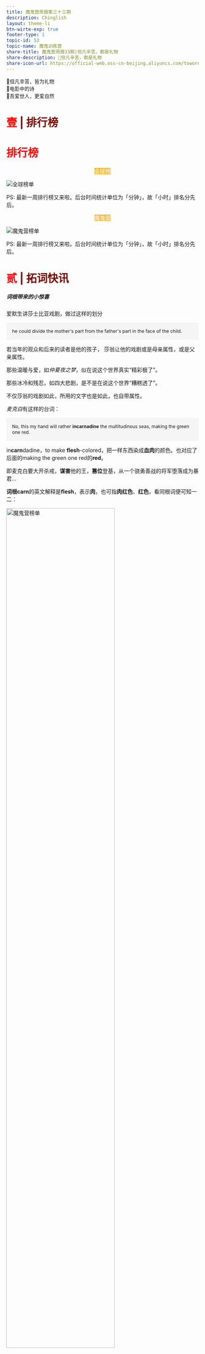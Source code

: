 ```yaml
---
title: 魔鬼营周报第三十三期
description: Chinglish 
layout: theme-li
btn-wirte-exp: true
footer-type: 1
topic-id: 53
topic-name: 魔鬼训练营
share-title: 魔鬼营周报33期|但凡辛苦，都是礼物
share-description: 🌟但凡辛苦，都是礼物
share-icon-url: https://official-web.oss-cn-beijing.aliyuncs.com/towords/weekly/33/icon.png
---
```


<div style="font-size:13px; border: 1px lightgrey">
🌟但凡辛苦，皆为礼物<br>
🌟电影中的诗<br>
🌟吾爱世人，更爱自然<br>


</div>


<h1 style="color:red">壹 <span style="color:rgb(123, 12, 0);">| 排行榜</span> </h1>

</div>

<h1 style="color:red">排行榜</h1>

<p style="text-align:center"><span style="background: rgb(242, 187, 66);color:#fff; font-size: ">全球榜</span></p>

<img src="./asset/33/global33.jpeg" alt="全球榜单">

PS: 最新一周排行榜又来啦。后台时间统计单位为「分钟」，故「小时」排名分先后。

<p style="text-align:center"><span style="background: rgb(242, 187, 66);color:#fff; font-size: ">魔鬼营</span></p>

<img src="./asset/33/camp33.jpeg" alt="魔鬼营榜单">

PS: 最新一周排行榜又来啦。后台时间统计单位为「分钟」，故「小时」排名分先后。

<h1 style="color:red">贰 <span style="color:rgb(123, 12, 0);">| 拓词快讯</span> </h1>

<h5>词根带来的小惊喜</h5>

爱默生讲莎士比亚戏剧，做过这样的划分

<div style="text-align:left; background: whitesmoke;padding:15px;font-size:12px; border: 1px lightgrey">
he could divide the mother's part from the father's part in the face of the child.
</div>

若当年的观众和后来的读者是他的孩子， 莎翁让他的戏剧或是母亲属性，或是父亲属性。 

那些温暖与爱，如<i>仲夏夜之梦</i>，似在说这个世界真实“精彩极了”。

那些冰冷和残忍，如四大悲剧，是不是在说这个世界“糟糕透了”。

不仅莎翁的戏剧如此，所用的文字也是如此，也自带属性。 

<i>麦克白</i>有这样的台词：

<div style="text-align:left; background: whitesmoke;padding:15px;font-size:12px; border: 1px lightgrey">
No, this my hand will rather <b>incarnadine</b> the multitudinous seas, making the green one red. 
</div>

in<b>carn</b>dadine，to make <b>flesh</b>-colored，把一样东西染成<b>血肉</b>的颜色。也对应了后面的making the green one red的<b>red</b>。 

即麦克白要大开杀戒，<b>谋害</b>他的王，<b>篡位</b>登基，从一个骁勇善战的将军堕落成为暴君...

<b>词根carn</b>的英文解释是<b>flesh</b>，表示<b>肉</b>，也可指<b>肉红色</b>、<b>红色</b>，看同根词便可知一二：

<img src="./asset/33/carn.jpg" alt="魔鬼营榜单" style="width:75%">

在看<b>carn</b>ival，算是轻量级的“酒池<b>肉</b>林”？

<img src="./asset/33/carnation.jpeg" alt="魔鬼营榜单">

<b>carn</b>ation，康乃馨果如其（英文）名。

<i>哈姆雷特</i>Act 2 Scene 2里有这样的一句， 
<div style="text-align:center; background: whitesmoke;padding:15px;font-size:12px; border: 1px lightgrey">
His antique sword,<br><b>Rebellious</b> to his arm,<br> lies where it falls. 
</div>

说的是古代宝剑也不好使，落在了地上。 

不好使，估计是说剑和人无法心手相应，可以理解为心和手是背道而驰，对于对抗状态，这里用的是rebellious。

<b>词根bell</b>表示<b>war</b>，和<b>罗马女神Bellona</b>有关，是<b>战神Mars</b>的妻子， 外号"城市的毁灭者"。

<img src="./asset/33/bellona.png" alt="魔鬼营榜单">

战神一家承包了英语一大片战争有关的单词。 很多跟战争、斗争有关的词都与bell有关。 

比如re<b>bel</b>、re<b>bel</b>lion、<b>bel</b>licose和<b>bel</b>ligerent等等。

也有不少与女战神的丈夫<b>Mars</b>有关，比如<b>mar</b>tial和<b>mar</b>ch。

另外，莎翁四大悲剧之一的<i>麦克白</i>最开始对<i>麦克白</i>的介绍是，"<b>Bellona</b>'s bridegroom"。

都和<b>战神Mars</b>相提并论了，自然是说作为将军，<i>麦克白</i>的<b>武力值</b>极高，<b>骁勇善战</b>。

除了大片大片记单词，词根还可以帮助解读诗歌，帮助精进语言能力。

比如以下的interview如何解释才合适？


<div style="text-align:left; background: whitesmoke;padding:15px;font-size:12px; border: 1px lightgrey">

I love not Man the less, but Nature more,<br>
From these our <b>interviews</b>, in which I steal<br>
From all I may be, or have been before,<br>
To mingle with the Universe, and feel<br>
What I can ne’er express, yet cannot all conceal.<br>
<p align="right"><small>来自拜伦的《哈罗德漫游记》</small></p>

</div>

自然不能当作采访来看，从单词的本源倒是可以察觉作者想要表达的意思。 

inter表示之间， view表示看着。有点像中文里的面面相觑的最字面意思，互相看着。 

这里诗人想说的是——因为每天见无数的人，接受这样那样的注视，不堪甚扰，想偷偷溜走(steal)

<img src="./asset/33/steal.jpg" alt="魔鬼营榜单">

"批量"记单词、更懂诗和莎翁戏剧等，撇开这些词根词缀还有给你哪些小惊喜😊？

<h1 style="color:red">叁 <span style="color:rgb(123, 12, 0);">| Nora小栈</span> </h1>

<p style="text-align:center"><span style="background: rgb(242, 187, 66);color:#fff; font-size: ">电影里的诗</span></p>

你是否也有同样的感受，有些电影，明明平平淡淡但是又无比震撼，久久不能忘怀。在Nora这里， 《荒野生存》（Into the Wild）算一部。

生于富裕家庭的年轻人，在大学毕业后，放弃了自己的所有，身无分文地踏上征途放逐自我。两年后，他在阿拉斯加的荒原上死去。

电影改编于真人真事。是怎样的人呢？台词里倒是有一份解读。


<div style="text-align:left; background: whitesmoke;padding:15px;font-size:12px; border: 1px lightgrey">
He risked what could have been a relentlessly lonely path from writers like Tolstoy, Jack London and Thoreau. but found company in the characters of the books he loved.<br>
他冒险踏上一条残酷孤独的道路，却在他钟爱的书籍中找到同路知己。他喜爱托尔斯泰，杰克·伦敦和梭罗。
<p align="right"><small>台词出自电影<i>Into The Wild</i></small></p>
</div>
<br>

<div style="text-align:center; background: ;padding:15px;font-size:14px; border: 1px lightgrey">
<i>一人去崇拜一个偶像，<br>其实是在利用这个偶像的一些形象，<br>来告诉别人“我是什么样的人”。</i>

</div>

82岁的<b>托尔斯泰</b>离家出走，最后因病去世，在一个小车站被发现。


<div style="text-align:left; background: whitesmoke;padding:15px;font-family:verdana;font-size:12px; border: 1px lightgrey">
Dear Sonia: <br>亲爱的索尼娅：<br><br>
The discord existing between my life and my convictions has long been tormenting me. I could not compel you to change your [mode of] life, the habits which I myself had fostered in you ; 
nor could I leave you before now, fearing to deprive the children while 
young of what slight influence I might have over them and thus grieving 
you. <br><br>
我的生活与我的宗教信仰的不一致已经折磨我很久了，我不能强迫你们改变你们的生活，改变我让你们养成的习惯，到现在为止我也不能离开你们。
我想，我不能在孩子们还小的时候夺取那些我能够给他们的影响，即便这些影响很小，但我还是要伤你们的心了。<br><br>
But to continue living as I have lived these sixteen years — now 
wrangling with and irritating you, now myself yielding to the temptations 
of the environment to which I have grown accustomed — is equally impos- 
sible. <i>Hence I have decided to do now what I have long wished to do: to 
go away</i>; <br><br>
我再也不能继续像我这六十年以来的生活，时而抗争并激怒你们，时而又陷于那些将我包围的诱惑中，我再也不想这样了，<i>所以我决定，现在就做我早就想做的事——离开</i>。
<p align="right"><small>节选自托尔斯泰给妻子的信</small></p>

</div>

<img src="./asset/33/tolstoy.jpg" alt="魔鬼营榜单"> 
<p align="center"><small>图片出自托尔斯泰传记电影《最后一站》</small></p>

<b>梭罗</b>，出走都市2年，独居瓦尔登湖边上。 

<div style="text-align:left; background: whitesmoke;padding:15px;font-size:12px; border: 1px lightgrey">
I delight to come to my bearings -- not walk in procession with pomp and parade, in a conspicuous place, but to walk even with the Builder of the universe, if I may -- not to live in this restless, nervous, bustling, trivial Nineteenth Century.<br>
我愿我行我素，不愿涂脂抹粉，招摇过市，我也不愿---我不愿生活在这个不安的、神经质的、忙乱的、琐细的世纪生活中，宁可或立或坐，沉思着，听任这世纪过去。
<p align="right"><small>出自<i>瓦尔登湖</i></small></p>
</div>

<b>杰克伦敦</b>的小说《野性的呼唤》，讲的是主角历经艰险，最终回归大自然的故事。 

若要给这次出走找一个理由，应该是主人公在电影里引用的梭罗的一句话：

<div style="text-align:left; background: whitesmoke;padding:15px;font-size:12px; border: 1px lightgrey">
Rather than love, than money, than faith, than fame, than fairness, give me truth.<br>
不要爱情，不要金钱，不要信仰，不要名誉，不要公平，只求给我真相。
</div>

一如配乐society的歌词所写

<div style="text-align:left; background: whitesmoke;padding:15px;font-size:12px; border: 1px lightgrey">
When you want more than you have<br>
You think you need<br>
And when you think more than you want<br>
Your thoughts begin to bleed<br>
当你终日为了欲求羁绊，而你的欲望多过了需要，你的思想便开始流血。

</div>

电影开头的诗也别有深意
<div style="text-align:center; background: whitesmoke;padding:15px;font-size:12px; border: 1px lightgrey">
There is a pleasure in the pathless woods. <br>
There is a rapture in the lonely shore. <br>There is a society where none intrudes. <br>By the deep sea, and music in its roar. <br>I love not man the less, but nature more. <br><br>
无径之林，常有情趣。<br>无人之岸，几多惊喜。<br>岸畔崖间，鼓涛为乐。<br>无人驻足，是为桃源。<br>吾爱世人，自然甚之。
<p align="right"><small>出自诗人拜伦</small></p>

</div>

于Nora而言，电影很好。

“看透”了生活，抛下一切出走，是勇士。 

但认清生活真相之后

依然热爱生活，是英雄。



<h1 style="color:red">所谓辛苦 <span style="color:rgb(123, 12, 0);">| 皆为礼物</span> </h1>

有大师说过，所谓功利无非图快捷或是利益。比如不少人会因为各种各样的原因，去选择这样或者那样的速成班速成课。

但你我心知肚明，天下的好东西真的可以速成吗？

<div style="text-align:center; background: whitesmoke;padding:15px;font-size:12px; border: 1px lightgrey">
the rarest of all human qualities is consistency.
<p align="right"><small>Jeremy Bentham</small></p>
</div>

所谓辛苦，

是你先付出（代价），

于是礼物随后而来。

<div style="text-align:left; background: whitesmoke;padding:15px;font-size:12px; border: 1px lightgrey">
No price is too high to pay for the privilege of owning yourself. 
<p align="right">Friedrich Nietzsche</p>
</div>

你所获得的（才能），

所享受的（“特权”），

都是你能付得起代价的而已。

<img src="./asset/33/xinkuliwu.jpg" alt="魔鬼营榜单"> 

<div class="a-list">
<span style="font-size:15px">往期回顾：</span>
<a href="https://www.topschool.com/towords/tarticle/index.html?article_id=37" style="color:#FF4855;font-size:14px;display:block">拓词小报·魔鬼营周报第一期</a>
<a href="https://www.topschool.com/towords/tarticle/index.html?article_id=39" style="color:#FF4855;font-size:14px;display:block">拓词小报·魔鬼营周报第二期</a>
<a href="https://www.topschool.com/towords/tarticle/index.html?article_id=41" style="color:#FF4855;font-size:14px;display:block">拓词小报·魔鬼营周报第三期</a>
<a href="https://www.topschool.com/towords/tarticle/index.html?article_id=42" style="color:#FF4855;font-size:14px;display:block">拓词小报·魔鬼营周报第四期</a>
<a href="https://www.topschool.com/towords/tarticle/index.html?article_id=43" style="color:#FF4855;font-size:14px;display:block">拓词小报·魔鬼营周报第五期</a>
<a href="https://www.topschool.com/towords/tarticle/index.html?article_id=44" style="color:#FF4855;font-size:14px;display:block">拓词小报·魔鬼营周报第六期</a>	
<a href="https://www.topschool.com/towords/tarticle/index.html?article_id=45" style="color:#FF4855;font-size:14px;display:block">拓词小报·魔鬼营周报第七期</a>
<a href="https://www.topschool.com/towords/tarticle/index.html?article_id=55" style="color:#FF4855;font-size:14px;display:block">拓词小报·魔鬼营周报第八期</a>
<a href="https://www.topschool.com/towords/tarticle/index.html?article_id=56" style="color:#FF4855;font-size:14px;display:block">拓词小报·魔鬼营周报第九期</a>
<a href="https://www.topschool.com/towords/tarticle/index.html?article_id=59" style="color:#FF4855;font-size:14px;display:block">拓词小报·魔鬼营周报第十期</a>
<a href="https://www.topschool.com/towords/tarticle/index.html?article_id=66" style="color:#FF4855;font-size:14px;display:block">拓词小报·魔鬼营周报第十一期</a>
<a href="https://www.topschool.com/towords/tarticle/index.html?article_id=67" style="color:#FF4855;font-size:14px;display:block">拓词小报·魔鬼营周报第十二期</a>
<a href="https://www.topschool.com/towords/tarticle/index.html?article_id=70" style="color:#FF4855;font-size:14px;display:block">拓词小报·魔鬼营周报第十三期</a>
<a href="https://www.topschool.com/towords/tarticle/index.html?article_id=73" style="color:#FF4855;font-size:14px;display:block">拓词小报·魔鬼营周报第十四期</a>
<a href="https://www.topschool.com/towords/tarticle/index.html?article_id=74" style="color:#FF4855;font-size:14px;display:block">拓词小报·魔鬼营周报第十五期</a>
<a href="https://www.topschool.com/towords/tarticle/index.html?article_id=75" style="color:#FF4855;font-size:14px;display:block">拓词小报·魔鬼营周报第十六期</a>
<a href="https://www.topschool.com/towords/tarticle/index.html?article_id=76" style="color:#FF4855;font-size:14px;display:block">拓词小报·魔鬼营周报第十七期</a>
<a href="https://www.topschool.com/towords/tarticle/index.html?article_id=77" style="color:#FF4855;font-size:14px;display:block">拓词小报·魔鬼营周报第十八期</a>
<a href="https://www.topschool.com/towords/tarticle/index.html?article_id=78" style="color:#FF4855;font-size:14px;display:block">拓词小报·魔鬼营周报第十九期</a>
<a href="https://www.topschool.com/towords/tarticle/index.html?article_id=80" style="color:#FF4855;font-size:14px;display:block">拓词小报·魔鬼营周报第二十期</a>
<a href="https://www.topschool.com/towords/tarticle/index.html?article_id=82" style="color:#FF4855;font-size:14px;display:block">拓词小报·魔鬼营周报第二十一期</a>
<a href="https://www.topschool.com/towords/tarticle/index.html?article_id=83" style="color:#FF4855;font-size:14px;display:block">拓词小报·魔鬼营周报第二十二期</a>
<a href="/s/weekly/23.html" style="color:#FF4855;font-size:14px;display:block">拓词小报·魔鬼营周报第二十三期</a>
<a href="/s/weekly/24.html" style="color:#FF4855;font-size:14px;display:block">拓词小报·魔鬼营周报第二十四期</a>
<a href="/s/weekly/25.html" style="color:#FF4855;font-size:14px;display:block">拓词小报·魔鬼营周报第二十五期</a>
<a href="/s/weekly/26.html" style="color:#FF4855;font-size:14px;display:block">拓词小报·魔鬼营周报第二十六期</a>
<a href="/s/weekly/27.html" style="color:#FF4855;font-size:14px;display:block">拓词小报·魔鬼营周报第二十七期</a>
<a href="/s/weekly/28.html" style="color:#FF4855;font-size:14px;display:block">拓词小报·魔鬼营周报第二十八期</a>
<a href="/s/weekly/29.html" style="color:#FF4855;font-size:14px;display:block">拓词小报·魔鬼营周报第二十九期</a>
<a href="/s/weekly/30.html" style="color:#FF4855;font-size:14px;display:block">拓词小报·魔鬼营周报第三十期</a>
<a href="/s/weekly/31.html" style="color:#FF4855;font-size:14px;display:block">拓词小报·魔鬼营周报第三十一期</a>
<a href="/s/weekly/32.html" style="color:#FF4855;font-size:14px;display:block">拓词小报·魔鬼营周报第三十二期</a>
</div>